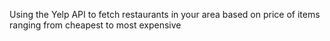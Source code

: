 Using the Yelp API to fetch restaurants in your area based on price of items ranging from cheapest to most expensive
